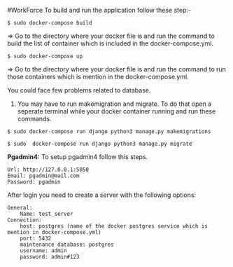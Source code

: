 #WorkForce
To build and run the application follow these step:-

`$ sudo docker-compose build`

=>  Go to the directory where your docker file is and run the command to build the list of container which is included in the docker-compose.yml.


`$ sudo docker-compose up`

=>  Go to the directory where your docker file is and run the command to run those containers which is mention in the docker-compose.yml.

You could face few problems related to database.

1.  You may have to run makemigration and migrate. To do that open a seperate terminal while your docker container running and run these commands.

`$ sudo docker-compose run django python3 manage.py makemigrations`

`$ sudo  docker-compose run django python3 manage.py migrate`

**Pgadmin4:** To setup pgadmin4 follow this steps.
```
Url: http://127.0.0.1:5050
Email: pgadmin@mail.com
Password: pgadmin

```

After login you need to create a server with the following options:

```
General:
	Name: test_server
Connection:
	host: postgres (name of the docker postgres service which is mention in docker-compose.yml)
	port: 5432
	maintenance database: postgres
	username: admin
	password: admin#123
```